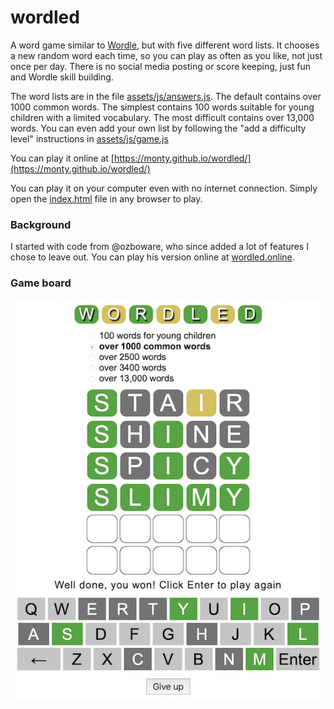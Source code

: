 # wordled

A word game similar to [Wordle](https://www.nytimes.com/games/wordle/), but with
five different word lists. It chooses a new random word each time, so you can
play as often as you like, not just once per day. There is no social media
posting or score keeping, just fun and Wordle skill building.

The word lists are in the file [assets/js/answers.js](assets/js/answers.js). The
default contains over 1000 common words. The simplest contains 100 words
suitable for young children with a limited vocabulary. The most difficult
contains over 13,000 words. You can even add your own list by following the "add
a difficulty level" instructions in [assets/js/game.js](assets/js/game.js)

You can play it online at
[https://monty.github.io/wordled/](https://monty.github.io/wordled/)

You can play it on your computer even with no internet connection. Simply open
the [index.html](assets/index.html?raw=true) file in any browser to play.

### Background

I started with code from @ozboware, who since added a lot of features I chose to
leave out. You can play his version online at
[wordled.online](https://wordled.online).

### Game board

![Wordled Game Board](screenshots/gameBoard.png)
